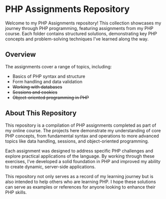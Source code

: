   
# PHP Assignments Repository

Welcome to my PHP Assignments repository! This collection showcases my journey through PHP programming, featuring assignments from my PHP course. Each folder contains structured solutions, demonstrating key PHP concepts and problem-solving techniques I’ve learned along the way.

## Overview
The assignments cover a range of topics, including:
- Basics of PHP syntax and structure
- Form handling and data validation
- ~~Working with databases~~
- ~~Sessions and cookies~~
- ~~Object-oriented programming in PHP~~

## About This Repository

This repository is a compilation of PHP assignments completed as part of my online course. The projects here demonstrate my understanding of core PHP concepts, from fundamental syntax and operations to more advanced topics like data handling, sessions, and object-oriented programming.

Each assignment was designed to address specific PHP challenges and explore practical applications of the language. By working through these exercises, I’ve developed a solid foundation in PHP and improved my ability to create dynamic, server-side applications.

This repository not only serves as a record of my learning journey but is also intended to help others who are learning PHP. I hope these solutions can serve as examples or references for anyone looking to enhance their PHP skills.

